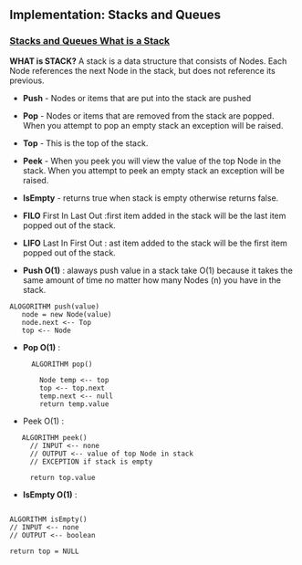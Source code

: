 ## Implementation: Stacks and Queues
### [Stacks and Queues What is a Stack](https://codefellows.github.io/common_curriculum/data_structures_and_algorithms/Code_401/class-10/resources/stacks_and_queues.html)

**WHAT is STACK?**
A stack is a data structure that consists of Nodes. Each Node references the next Node in the stack, but does not reference its previous.

+ **Push** - Nodes or items that are put into the stack are pushed
+ **Pop** - Nodes or items that are removed from the stack are popped. When you attempt to pop an empty stack an exception will be raised.
+ **Top** - This is the top of the stack.
+ **Peek** - When you peek you will view the value of the top Node in the stack. When you attempt to peek an empty stack an exception will be raised.
+ **IsEmpty** - returns true when stack is empty otherwise returns false.

+ **FILO** First In Last Out :first item added in the stack will be the last item popped out of the stack.
+ **LIFO** Last In First Out : ast item added to the stack will be the first item popped out of the stack.

+ **Push O(1)** : alaways push value in a stack take O(1) because it takes the same amount of time no matter how many Nodes (n) you have in the stack.
```
ALOGORITHM push(value)
   node = new Node(value)
   node.next <-- Top
   top <-- Node
```
+ **Pop O(1)** : 
  ```
    ALGORITHM pop()

      Node temp <-- top
      top <-- top.next
      temp.next <-- null
      return temp.value
  ```
  
+ Peek O(1) :
```
   ALGORITHM peek()
     // INPUT <-- none
     // OUTPUT <-- value of top Node in stack
     // EXCEPTION if stack is empty

     return top.value
```
+ **IsEmpty O(1)** :
```

ALGORITHM isEmpty()
// INPUT <-- none
// OUTPUT <-- boolean

return top = NULL
```
